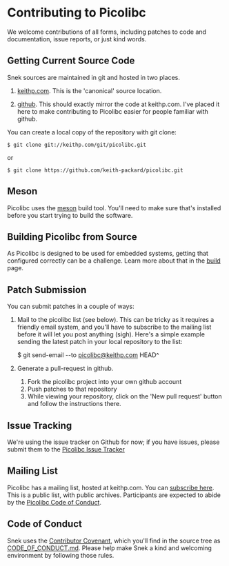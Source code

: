 # Contributing to Picolibc

We welcome contributions of all forms, including patches to code and
documentation, issue reports, or just kind words.

## Getting Current Source Code

Snek sources are maintained in git and hosted in two places.

 1. [keithp.com](https://keithp.com/cgit/picolibc.git/). This is the
    'canonical' source location.

 2. [github](https://github.com/keith-packard/picolibc). This should
    exactly mirror the code at keithp.com. I've placed it here to
    make contributing to Picolibc easier for people familiar with github.

You can create a local copy of the repository with git clone:

	$ git clone git://keithp.com/git/picolibc.git

or

	$ git clone https://github.com/keith-packard/picolibc.git

## Meson

Picolibc uses the [meson](https://mesonbuild.com/) build tool. You'll
need to make sure that's installed before you start trying to build
the software.

## Building Picolibc from Source

As Picolibc is designed to be used for embedded systems, getting that
configured correctly can be a challenge. Learn more about that in the
[build](doc/build.md) page.

## Patch Submission

You can submit patches in a couple of ways:

 1. Mail to the picolibc list (see below). This can be tricky as it
    requires a friendly email system, and you'll have to subscribe to
    the mailing list before it will let you post anything
    (sigh). Here's a simple example sending the latest patch in your
    local repository to the list:

	$ git send-email --to picolibc@keithp.com HEAD^

 2. Generate a pull-request in github.

    1. Fork the picolibc project into your own github account
    2. Push patches to that repository
    3. While viewing your repository, click on the 'New pull request'
       button and follow the instructions there.

## Issue Tracking

We're using the issue tracker on Github for now; if you have issues,
please submit them to the
[Picolibc Issue Tracker](https://github.com/keith-packard/picolibc/issues)

## Mailing List

Picolibc has a mailing list, hosted at keithp.com. You can
[subscribe here](https://keithp.com/mailman/listinfo/picolibc).
This is a public list, with public archives. Participants are expected
to abide by the [Picolibc Code of Conduct](CODE_OF_CONDUCT.md).

## Code of Conduct

Snek uses the [Contributor Covenant](https://www.contributor-covenant.org/),
which you'll find in the source tree as [CODE_OF_CONDUCT.md](CODE_OF_CONDUCT.md).
Please help make Snek a kind and welcoming environment by following
those rules.
